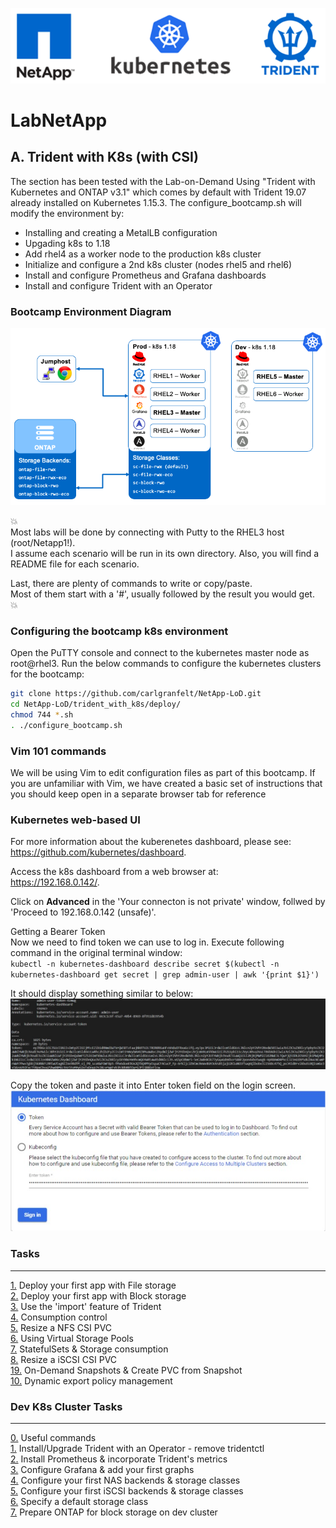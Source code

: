 <p align="center"><img src="images/k8s-header.png"></p>

# LabNetApp

## A. Trident with K8s (with CSI)

The section has been tested with the Lab-on-Demand Using "Trident with Kubernetes and ONTAP v3.1" which comes by default with Trident 19.07 already installed on Kubernetes 1.15.3. The configure_bootcamp.sh will modify the environment by:

- Installing and creating a MetalLB configuration
- Upgading k8s to 1.18
- Add rhel4 as a worker node to the production k8s cluster
- Initialize and configure a 2nd k8s cluster (nodes rhel5 and rhel6)
- Install and configure Prometheus and Grafana dashboards
- Install and configure Trident with an Operator

### Bootcamp Environment Diagram

<p align="center"><img src="images/lab-diagram.png"></p>

:boom:  
Most labs will be done by connecting with Putty to the RHEL3 host (root/Netapp1!).  
I assume each scenario will be run in its own directory. Also, you will find a README file for each scenario.  

Last, there are plenty of commands to write or copy/paste.  
Most of them start with a '#', usually followed by the result you would get.  
:boom:  

### Configuring the bootcamp k8s environment

Open the PuTTY console and connect to the kubernetes master node as root@rhel3. Run the below commands to configure the kubernetes clusters for the bootcamp:  

```bash
git clone https://github.com/carlgranfelt/NetApp-LoD.git  
cd NetApp-LoD/trident_with_k8s/deploy/  
chmod 744 *.sh  
. ./configure_bootcamp.sh
```

### Vim 101 commands

We will be using Vim to edit configuration files as part of this bootcamp.  If you are unfamiliar with Vim, we have created a basic set of instructions that you should keep open in a separate browser tab for reference

### Kubernetes web-based UI

For more information about the kuberenetes dashboard, please see:  
<https://github.com/kubernetes/dashboard>.

Access the k8s dashboard from a web browser at:  
<https://192.168.0.142/>.  

Click on **Advanced** in the 'Your connecton is not private' window, follwed by 'Proceed to 192.168.0.142 (unsafe)'.

Getting a Bearer Token  
Now we need to find token we can use to log in. Execute following command in the original terminal window:  
`kubectl -n kubernetes-dashboard describe secret $(kubectl -n kubernetes-dashboard get secret | grep admin-user | awk '{print $1}')`

It should display something similar to below:
![Admin user token](images/dashboard-token.jpg "Admin user token")

Copy the token and paste it into Enter token field on the login screen.
![Kubernetes Dashboard Sign in](images/dashboard-sign-in.jpg "Kubernetes Dashboard Sign in")

### Tasks

---------

[1.](trident_with_k8s/tasks/file_app) Deploy your first app with File storage  
[2.](trident_with_k8s/tasks/block_app) Deploy your first app with Block storage  
[3.](trident_with_k8s/tasks/pv_import) Use the 'import' feature of Trident  
[4.](trident_with_k8s/tasks/quotas) Consumption control  
[5.](trident_with_k8s/tasks/file_resize) Resize a NFS CSI PVC  
[6.](trident_with_k8s/tasks/storage_pools) Using Virtual Storage Pools  
[7.](trident_with_k8s/tasks/statefulsets) StatefulSets & Storage consumption  
[8.](trident_with_k8s/tasks/resize_block) Resize a iSCSI CSI PVC  
[19.](trident_with_k8s/tasks/snapshots_clones) On-Demand Snapshots & Create PVC from Snapshot  
[10.](trident_with_k8s/tasks/dynamic_exports) Dynamic export policy management  

### Dev K8s Cluster Tasks

---------
[0.](trident_with_k8s/tasks/useful_commands) Useful commands  
[1.](trident_with_k8s/tasks/install_trident) Install/Upgrade Trident with an Operator - remove tridentctl  
[2.](trident_with_k8s/tasks/config_prometheus) Install Prometheus & incorporate Trident's metrics  
[3.](trident_with_k8s/tasks/config_grafana) Configure Grafana & add your first graphs  
[4.](trident_with_k8s/tasks/config_file) Configure your first NAS backends & storage classes  
[5.](trident_with_k8s/tasks/config_block) Configure your first iSCSI backends & storage classes  
[6.](trident_with_k8s/tasks/default_sc) Specify a default storage class  
[7.](trident_with_k8s/tasks/ontap_block) Prepare ONTAP for block storage on dev cluster  
